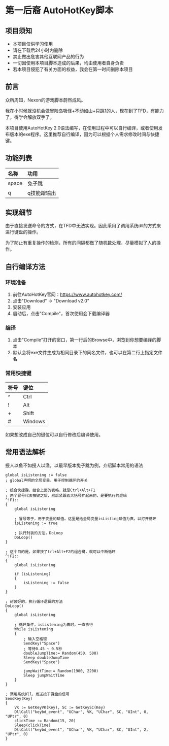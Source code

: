 # 第一后裔 AutoHotKey脚本

## 项目须知

* 本项目仅供学习使用
* 请在下载后24小时内删除
* 禁止做出危害其他互联网产品的行为
* 一切因使用本项目脚本造成的后果，均由使用者自身负责
* 若本项目侵犯了有关方面的权益，我会在第一时间删除本项目


## 前言

众所周知，Nexon的游戏脚本蔚然成风。



我在小时候就没机会做冒险岛吸怪+不动如山+只跳1的人，现在到了TFD，有能力了，得学会解放双手了。


本项目使用AutoHotKey 2.0语法编写，在使用过程中可以自行编译，或者使用发布版本的exe程序。这里推荐自行编译，因为可以根据个人需求修改时间与快捷键。


## 功能列表

| 名称  | 功用        |
| :---- | :---------- |
| space | 兔子跳      |
| q     | q技能蹭输出 |


## 实现细节

由于直接发送命令的方式，在TFD中无法实现。因此采用了调用系统dll的方式来进行键盘的操作。


为了防止有重复操作的检测，所有的间隔都做了随机数处理，尽量模拟了人的操作。


## 自行编译方法

### 环境准备

1. 前往AutoHotKey官网：<https://www.autohotkey.com/>
2. 点击"Download" -> "Download v2.0"
3. 安装应用
4. 启动后，点击"Compile"，首次使用会下载编译器

### 编译

1. 点击"Compile"打开的窗口，第一行后的Browse中，浏览到你想要编译的脚本
2. 默认会将exe文件生成为相同目录下的同名文件，也可以在第二行上指定文件名

### 常用快捷键

|符号|键位|
|:--|:--|
|^|Ctrl|
|!|Alt|
|+|Shift|
|#|Windows|

如果想改成自己的键位可以自行修改后编译使用。

## 常用语法解析

授人以鱼不如授人以渔，以最早版本兔子跳为例，介绍脚本常用的语法

```ahk
global isListening := false
; global声明的全局变量，用于控制循环的开关

; 组合快捷键，结合上面的表格，就是Ctrl+Alt+F1
; 两个冒号代表按键之后，然后紧跟着大括号扩起来的，是要执行的逻辑
^!F1::
{
    global isListening

    ; 冒号等于，用于变量的赋值。这里是给全局变量isListing赋值为真，以打开循环
    isListening := true

    ; 执行封装的方法，DoLoop
    DoLoop()
}

; 这个目的是，如果按了trl+Alt+F2的组合键，就可以中断循环
^!F2::
{
    global isListening

    if (isListening)
    {
        isListening := false
    }
}

; 封装好的，执行循环逻辑的方法
DoLoop()
{
    global isListening

    ; 循环条件，isListening为真时，一直执行
    While isListening
    {
        ; 输入空格键
        SendKey("Space") 
        ; 等待0.45 ~ 0.5秒
        doubleJumpTime:= Random(450, 500)
        Sleep doubleJumpTime
        SendKey("Space")

        jumpWaitTime:= Random(1900, 2200)
        Sleep jumpWaitTime
    }
}

; 调用系统Dll，发送按下键盘的信号
SendKey(Key)
{
    VK := GetKeyVK(Key), SC := GetKeySC(Key)
    DllCall("keybd_event", "UChar", VK, "UChar", SC, "UInt", 0, "UPtr", 0)
    clickTime := Random(15, 20)
    Sleep(clickTime)
    DllCall("keybd_event", "UChar", VK, "UChar", SC, "UInt", 2, "UPtr", 0)
}
```
